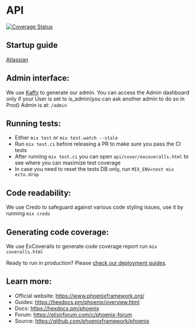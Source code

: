 # API

[![Coverage Status](https://coveralls.io/repos/github/teamwalnut/walnut_monorepo/badge.svg?branch=master&t=HM5q4D)](https://coveralls.io/github/teamwalnut/walnut_monorepo?branch=master)

## Startup guide

[Atlassian](https://teamwalnut.atlassian.net/wiki/spaces/RD/pages/65935/Install+Env+BE)

## Admin interface:

We use [Kaffy](https://aesmail.github.io/kaffy) to generate our admin.
You can access the Admin dashboard only if your User is set to is_admin(you can ask another admin to do so in Prod)
Admin is at: `/admin`

## Running tests:

- Either `mix test` or `mix test.watch --stale`
- Run `mix test.ci` before releasing a PR to make sure you pass the CI tests
- After running `mix test.ci` you can open `api/cover/excoveralls.html` to see where you can maximize test coverage
- In case you need to reset the tests DB only, run `MIX_ENV=test mix ecto.drop`

## Code readability:

We use Credo to safeguard against various code styling issues, use it by running `mix credo`

## Generating code coverage:

We use ExCoveralls to generate code coverage report run `mix coveralls.html`

Ready to run in production? Please [check our deployment guides](https://hexdocs.pm/phoenix/deployment.html).

## Learn more:

- Official website: https://www.phoenixframework.org/
- Guides: https://hexdocs.pm/phoenix/overview.html
- Docs: https://hexdocs.pm/phoenix
- Forum: https://elixirforum.com/c/phoenix-forum
- Source: https://github.com/phoenixframework/phoenix

